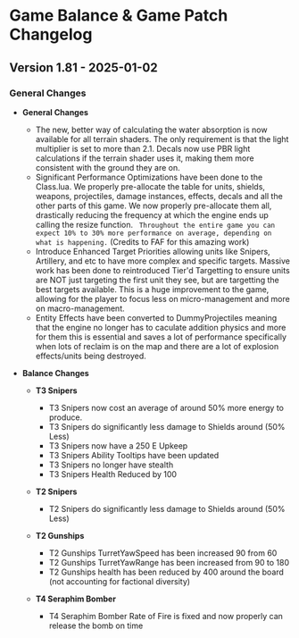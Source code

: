 # Game Balance & Game Patch Changelog

## Version 1.81 - 2025-01-02
### General Changes

- **General Changes**
    - The new, better way of calculating the water absorption is now available for all terrain shaders. The only requirement is that the light multiplier is set to more than 2.1. Decals now use PBR light calculations if the terrain shader uses it, making them more consistent with the ground they are on.
    - Significant Performance Optimizations have been done to the Class.lua. We properly pre-allocate the table for units, shields, weapons, projectiles, damage instances, effects, decals and all the other parts of this game. We now properly pre-allocate them all, drastically reducing the frequency at which the engine ends up calling the resize function.
    ` Throughout the entire game you can expect 10% to 30% more performance on average, depending on what is happening.` (Credits to FAF for this amazing work)
    - Introduce Enhanced Target Priorities allowing units like Snipers, Artillery, and etc to have more complex and specific targets. Massive work has been done to reintroduced Tier'd Targetting to ensure units are NOT just targeting the first unit they see, but are targetting the best targets available. This is a huge improvement to the game, allowing for the player to focus less on micro-management and more on macro-management.
    - Entity Effects have been converted to DummyProjectiles meaning that the engine no longer has to caculate addition physics and more for them this is essential and saves a lot of performance specifically when lots of reclaim is on the map and there are a lot of explosion effects/units being destroyed.

- **Balance Changes**
    - **T3 Snipers**
        - T3 Snipers now cost an average of around 50% more energy to produce.
        - T3 Snipers do significantly less damage to Shields around (50% Less)
        - T3 Snipers now have a 250 E Upkeep
        - T3 Snipers Ability Tooltips have been updated
        - T3 Snipers no longer have stealth
        - T3 Snipers Health Reduced by 100
    - **T2 Snipers**
        - T2 Snipers do significantly less damage to Shields around (50% Less)

    - **T2 Gunships**
        - T2 Gunships TurretYawSpeed has been increased 90 from 60
        - T2 Gunships TurretYawRange has been increased from 90 to 180
        - T2 Gunships health has been reduced by 400 around the board (not accounting for factional diversity)

    - **T4 Seraphim Bomber**
        - T4 Seraphim Bomber Rate of Fire is fixed and now properly can release the bomb on time
